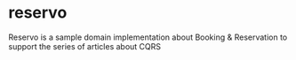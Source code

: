 # reservo
Reservo is a sample domain implementation about Booking &amp; Reservation to support the series of articles about CQRS
